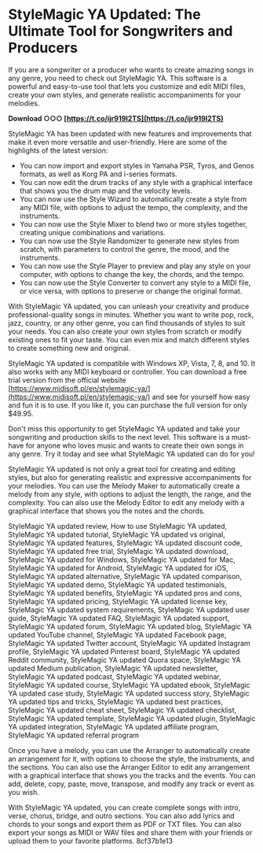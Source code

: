 # StyleMagic YA Updated: The Ultimate Tool for Songwriters and Producers
 
If you are a songwriter or a producer who wants to create amazing songs in any genre, you need to check out StyleMagic YA. This software is a powerful and easy-to-use tool that lets you customize and edit MIDI files, create your own styles, and generate realistic accompaniments for your melodies.
 
**Download ○○○ [https://t.co/ijr919I2TS](https://t.co/ijr919I2TS)**


 
StyleMagic YA has been updated with new features and improvements that make it even more versatile and user-friendly. Here are some of the highlights of the latest version:
 
- You can now import and export styles in Yamaha PSR, Tyros, and Genos formats, as well as Korg PA and i-series formats.
- You can now edit the drum tracks of any style with a graphical interface that shows you the drum map and the velocity levels.
- You can now use the Style Wizard to automatically create a style from any MIDI file, with options to adjust the tempo, the complexity, and the instruments.
- You can now use the Style Mixer to blend two or more styles together, creating unique combinations and variations.
- You can now use the Style Randomizer to generate new styles from scratch, with parameters to control the genre, the mood, and the instruments.
- You can now use the Style Player to preview and play any style on your computer, with options to change the key, the chords, and the tempo.
- You can now use the Style Converter to convert any style to a MIDI file, or vice versa, with options to preserve or change the original format.

With StyleMagic YA updated, you can unleash your creativity and produce professional-quality songs in minutes. Whether you want to write pop, rock, jazz, country, or any other genre, you can find thousands of styles to suit your needs. You can also create your own styles from scratch or modify existing ones to fit your taste. You can even mix and match different styles to create something new and original.
 
StyleMagic YA updated is compatible with Windows XP, Vista, 7, 8, and 10. It also works with any MIDI keyboard or controller. You can download a free trial version from the official website [https://www.midisoft.pl/en/stylemagic-ya/](https://www.midisoft.pl/en/stylemagic-ya/) and see for yourself how easy and fun it is to use. If you like it, you can purchase the full version for only $49.95.
 
Don't miss this opportunity to get StyleMagic YA updated and take your songwriting and production skills to the next level. This software is a must-have for anyone who loves music and wants to create their own songs in any genre. Try it today and see what StyleMagic YA updated can do for you!
  
StyleMagic YA updated is not only a great tool for creating and editing styles, but also for generating realistic and expressive accompaniments for your melodies. You can use the Melody Maker to automatically create a melody from any style, with options to adjust the length, the range, and the complexity. You can also use the Melody Editor to edit any melody with a graphical interface that shows you the notes and the chords.
 
StyleMagic YA updated review,  How to use StyleMagic YA updated,  StyleMagic YA updated tutorial,  StyleMagic YA updated vs original,  StyleMagic YA updated features,  StyleMagic YA updated discount code,  StyleMagic YA updated free trial,  StyleMagic YA updated download,  StyleMagic YA updated for Windows,  StyleMagic YA updated for Mac,  StyleMagic YA updated for Android,  StyleMagic YA updated for iOS,  StyleMagic YA updated alternative,  StyleMagic YA updated comparison,  StyleMagic YA updated demo,  StyleMagic YA updated testimonials,  StyleMagic YA updated benefits,  StyleMagic YA updated pros and cons,  StyleMagic YA updated pricing,  StyleMagic YA updated license key,  StyleMagic YA updated system requirements,  StyleMagic YA updated user guide,  StyleMagic YA updated FAQ,  StyleMagic YA updated support,  StyleMagic YA updated forum,  StyleMagic YA updated blog,  StyleMagic YA updated YouTube channel,  StyleMagic YA updated Facebook page,  StyleMagic YA updated Twitter account,  StyleMagic YA updated Instagram profile,  StyleMagic YA updated Pinterest board,  StyleMagic YA updated Reddit community,  StyleMagic YA updated Quora space,  StyleMagic YA updated Medium publication,  StyleMagic YA updated newsletter,  StyleMagic YA updated podcast,  StyleMagic YA updated webinar,  StyleMagic YA updated course,  StyleMagic YA updated ebook,  StyleMagic YA updated case study,  StyleMagic YA updated success story,  StyleMagic YA updated tips and tricks,  StyleMagic YA updated best practices,  StyleMagic YA updated cheat sheet,  StyleMagic YA updated checklist,  StyleMagic YA updated template,  StyleMagic YA updated plugin,  StyleMagic YA updated integration,  StyleMagic YA updated affiliate program,  StyleMagic YA updated referral program
 
Once you have a melody, you can use the Arranger to automatically create an arrangement for it, with options to choose the style, the instruments, and the sections. You can also use the Arranger Editor to edit any arrangement with a graphical interface that shows you the tracks and the events. You can add, delete, copy, paste, move, transpose, and modify any track or event as you wish.
 
With StyleMagic YA updated, you can create complete songs with intro, verse, chorus, bridge, and outro sections. You can also add lyrics and chords to your songs and export them as PDF or TXT files. You can also export your songs as MIDI or WAV files and share them with your friends or upload them to your favorite platforms.
 8cf37b1e13
 

